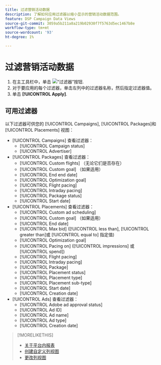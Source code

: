 ```yaml
---
title: 过滤营销活动数据
description: 了解如何应用过滤器以缩小显示的营销活动数据范围。
feature: DSP Campaign Data Views
source-git-commit: 3059a5b211a8a219b02930f7f5763d5ec1467b8e
workflow-type: tm+mt
source-wordcount: '93'
ht-degree: 1%

---
```


# 过滤营销活动数据

1. 在主工具栏中，单击 ![“过滤器”按钮](/help/dsp/assets/filter.png).
1. 对于要应用的每个过滤器，单击左列中的过滤器名称，然后指定过滤器值。
1. 单击 **[!UICONTROL Apply]**.

## 可用过滤器

以下过滤器可供您的 [!UICONTROL Campaigns], [!UICONTROL Packages]和 [!UICONTROL Placements] 视图：

* [!UICONTROL Campaigns] 查看过滤器：
   * [!UICONTROL Campaign status]
   * [!UICONTROL Advertiser]
* [!UICONTROL Packages] 查看过滤器：
   * [!UICONTROL Custom flights] （无论它们是否存在）
   * [!UICONTROL Custom goal] （如果适用）
   * [!UICONTROL End end date]
   * [!UICONTROL Optimization goal]
   * [!UICONTROL Flight pacing]
   * [!UICONTROL Intraday pacing]
   * [!UICONTROL Package status]
   * [!UICONTROL Start date]
* [!UICONTROL Placements] 查看过滤器：
   * [!UICONTROL Custom ad scheduling]
   * [!UICONTROL Custom goal] （如果适用）
   * [!UICONTROL End date]
   * [!UICONTROL Max bid] ([!UICONTROL less than], [!UICONTROL greater than]或 [!UICONTROL equal to] 指定值)
   * [!UICONTROL Optimization goal]
   * [!UICONTROL Pacing on] ([!UICONTROL impressions] 或 [!UICONTROL spend])
   * [!UICONTROL Flight pacing]
   * [!UICONTROL Intraday pacing]
   * [!UICONTROL Package]
   * [!UICONTROL Placement status]
   * [!UICONTROL Placement type]
   * [!UICONTROL Placement sub-type]
   * [!UICONTROL Start date]
   * [!UICONTROL Creation date]
* [!UICONTROL Ads] 查看过滤器：
   * [!UICONTROL Adobe ad approval status]
   * [!UICONTROL Ad ID]
   * [!UICONTROL Ad name]
   * [!UICONTROL Ad type]
   * [!UICONTROL Creation date]

>[!MORELIKETHIS]
>
>* [关于平台内报表](campaign-reports-about.md)
>* [创建自定义列视图](column-view-create.md)
>* [更改列视图](column-view-change.md)

